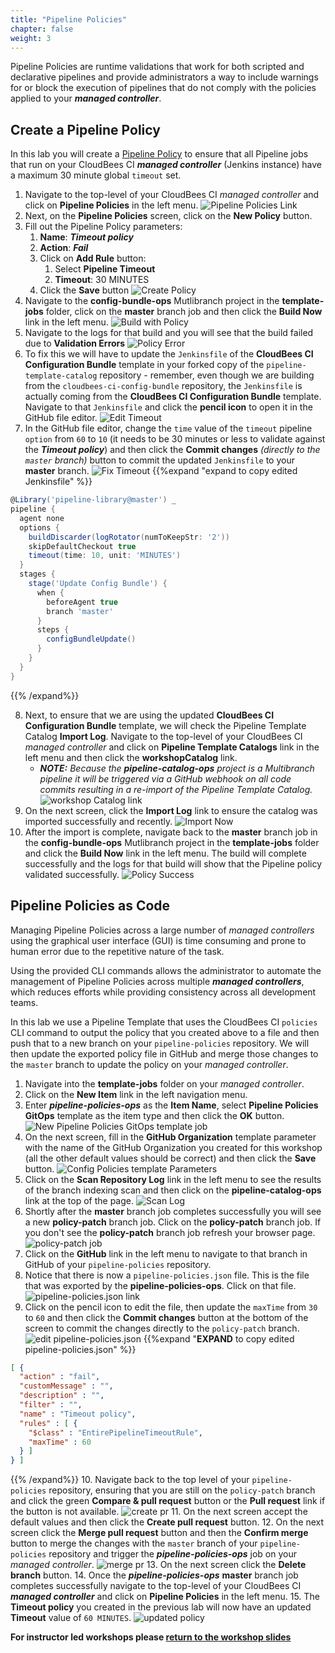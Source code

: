 ```yaml
---
title: "Pipeline Policies"
chapter: false
weight: 3
---
```


Pipeline Policies are runtime validations that work for both scripted and declarative pipelines and provide administrators a way to include warnings for or block the execution of pipelines that do not comply with the policies applied to your ***managed controller***.

## Create a Pipeline Policy

In this lab you will create a [Pipeline Policy](https://docs.cloudbees.com/docs/admin-resources/latest/pipelines-user-guide/pipeline-policies) to ensure that all Pipeline jobs that run on your CloudBees CI ***managed controller*** (Jenkins instance) have a maximum 30 minute global `timeout` set.

1. Navigate to the top-level of your CloudBees CI *managed controller* and click on **Pipeline Policies** in the left menu. ![Pipeline Policies Link](policies-click.png?width=50pc) 
2. Next, on the **Pipeline Policies** screen, click on the **New Policy** button.
3. Fill out the Pipeline Policy parameters:
   1. **Name**: ***Timeout policy***
   2. **Action**: ***Fail***
   3. Click on **Add Rule** button: 
      1. Select **Pipeline Timeout**
      2. **Timeout**: 30 MINUTES
   4. Click the **Save** button ![Create Policy](policy-timeout-form.png?width=50pc) 
4. Navigate to the **config-bundle-ops** Mutlibranch project in the **template-jobs** folder, click on the **master** branch job and then click the **Build Now** link in the left menu. ![Build with Policy](build-with-policy.png?width=50pc) 
5. Navigate to the logs for that build and you will see that the build failed due to **Validation Errors** ![Policy Error](pipeline-policy-error.png?width=50pc) 
6. To fix this we will have to update the `Jenkinsfile` of the **CloudBees CI Configuration Bundle** template in your forked copy of the `pipeline-template-catalog` repository - remember, even though we are building from the `cloudbees-ci-config-bundle` repository, the `Jenkinsfile` is actually coming from the **CloudBees CI Configuration Bundle** template. Navigate to that `Jenkinsfile` and click the **pencil icon** to open it in the GitHub file editor. ![Edit Timeout](pipeline-policy-open-jenkinsfile.png?width=50pc) 
7. In the GitHub file editor, change the `time` value of the `timeout` pipeline `option`  from `60` to `10` (it needs to be 30 minutes or less to validate against the ***Timeout policy***) and then click the **Commit changes** *(directly to the `master` branch)* button to commit the updated `Jenkinsfile` to your **master** branch. ![Fix Timeout](pipeline-policy-fix-commit-jenkinsfile.png?width=50pc) 
{{%expand "expand to copy edited Jenkinsfile" %}}
```groovy
@Library('pipeline-library@master') _
pipeline {
  agent none
  options {
    buildDiscarder(logRotator(numToKeepStr: '2'))
    skipDefaultCheckout true
    timeout(time: 10, unit: 'MINUTES')
  }
  stages {
    stage('Update Config Bundle') {
      when {
        beforeAgent true
        branch 'master'
      }
      steps {
        configBundleUpdate()
      }
    }
  }
}
```
{{% /expand%}}

8. Next, to ensure that we are using the updated **CloudBees CI Configuration Bundle** template, we will check the Pipeline Template Catalog **Import Log**. Navigate to the top-level of your CloudBees CI *managed controller* and click on **Pipeline Template Catalogs** link in the left menu and then click the **workshopCatalog** link. 
   - ***NOTE:*** *Because the **pipeline-catalog-ops** project is a Multibranch pipeline it will be triggered via a GitHub webhook on all code commits resulting in a re-import of the Pipeline Template Catalog.* ![workshop Catalog link](workshop-catalog-link.png?width=50pc) 
9.  On the next screen, click the **Import Log** link to ensure the catalog was imported successfully and recently. ![Import Now](click-import-log-link.png?width=50pc)
10.    After the import is complete, navigate back to the **master** branch job in the **config-bundle-ops** Mutlibranch project in the **template-jobs** folder and click the **Build Now** link in the left menu. The build will complete successfully and the logs for that build will show that the Pipeline policy validated successfully. ![Policy Success](pipeline-policy-success.png?width=50pc)

## Pipeline Policies as Code

Managing Pipeline Policies across a large number of *managed controllers* using the graphical user interface (GUI) is time consuming and prone to human error due to the repetitive nature of the task.

Using the provided CLI commands allows the administrator to automate the management of Pipeline Policies across multiple ***managed controllers***, which reduces efforts while providing consistency across all development teams.

In this lab we use a Pipeline Template that uses the CloudBees CI `policies` CLI command to output the policy that you created above to a file and then push that to a new branch on your `pipeline-policies` repository. We will then update the exported policy file in GitHub and merge those changes to the `master` branch to update the policy on your *managed controller*.

1. Navigate into the **template-jobs** folder on your *managed controller*.
2. Click on the **New Item** link in the left navigation menu.
3. Enter ***pipeline-policies-ops*** as the **Item Name**, select **Pipeline Policies GitOps** template as the item type and then click the **OK** button. ![New Pipeline Policies GitOps template job](new-policies-template-job.png?width=50pc)
4. On the next screen, fill in the **GitHub Organization** template parameter with the name of the GitHub Organization you created for this workshop (all the other default values should be correct) and then click the **Save** button. ![Config Policies template Parameters](policies-template-params.png?width=50pc)
5. Click on the **Scan Repository Log** link in the left menu to see the results of the branch indexing scan and then click on the **pipeline-catalog-ops** link at the top of the page. ![Scan Log](policy-ops-scan-log.png?width=50pc)
6. Shortly after the **master** branch job completes successfully you will see a new **policy-patch** branch job. Click on the **policy-patch** branch job. If you don't see the **policy-patch** branch job refresh your browser page. ![policy-patch job](policy-patch-job.png?width=50pc)
7. Click on the **GitHub** link in the left menu to navigate to that branch in GitHub of your `pipeline-policies` repository.
8. Notice that there is now a `pipeline-policies.json` file. This is the file that was exported by the **pipeline-policies-ops**.  Click on that file. ![pipeline-policies.json link](pipeline-policies-json-link.png?width=50pc)
9. Click on the pencil icon to edit the file, then update the `maxTime` from `30` to `60` and then click the **Commit changes** button at the bottom of the screen to commit the changes directly to the `policy-patch` branch. ![edit pipeline-policies.json](edit-pipeline-policies-json.png?width=50pc)
{{%expand "**EXPAND** to copy edited pipeline-policies.json" %}}
```json
[ {
  "action" : "fail",
  "customMessage" : "",
  "description" : "",
  "filter" : "",
  "name" : "Timeout policy",
  "rules" : [ {
    "$class" : "EntirePipelineTimeoutRule",
    "maxTime" : 60
  } ]
} ]
```
{{% /expand%}}
10. Navigate back to the top level of your `pipeline-policies` repository, ensuring that you are still on the `policy-patch` branch and click the green **Compare & pull request** button or the **Pull request** link if the button is not available. ![create pr](create-policy-pr.png?width=50pc)
11. On the next screen accept the default values and then click the **Create pull request** button.
12. On the next screen click the **Merge pull request** button and then the **Confirm merge** button to merge the changes with the `master` branch of your `pipeline-policies` repository and trigger the ***pipeline-policies-ops*** job on your *managed controller*. ![merge pr](merge-policy-pr.png?width=50pc)
13. On the next screen click the **Delete branch** button.
14. Once the ***pipeline-policies-ops*** **master** branch job completes successfully navigate to the top-level of your CloudBees CI ***managed controller*** and click on **Pipeline Policies** in the left menu.
15. The **Timeout policy** you created in the previous lab will now have an updated **Timeout** value of `60 MINUTES`. ![updated policy](updated-policy.png?width=50pc)

**For instructor led workshops please <a href="https://cloudbees-days.github.io/cloudbees-field-workshops/cloudbees-ci/#36">return to the workshop slides</a>**
